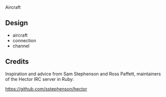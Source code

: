 Aircraft

Design
------

* aircraft
* connection
* channel

Credits
-------

Inspiration and advice from Sam Stephenson and Ross Paffett,
maintainers of the Hector IRC server in Ruby:

https://github.com/sstephenson/hector

